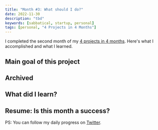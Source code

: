```yaml
---
title: "Month #3: What should I do?"
date: 2022-11-30
description: "tbd"
keywords: [sabbatical, startup, personal]
tags: [personal, "4 Projects in 4 Months"]
---
```


I completed the second month of my [4 projects in 4 months](/blog/2022-08-10-4-projects-in-4-months/). Here's what I accomplished and what I learned.

## Main goal of this project


## Archived


## What did I learn?



## Resume: Is this month a success?



PS: You can follow my daily progress on [Twitter](https://twitter.com/m91michel).